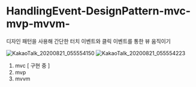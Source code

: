 # HandlingEvent-DesignPattern-mvc-mvp-mvvm-

디자인 패턴을 사용해 간단한 터치 이벤트와 클릭 이벤트를 통한 뷰 움직이기

![KakaoTalk_20200821_055554150](https://user-images.githubusercontent.com/25498573/90825356-c25f6f80-e373-11ea-898b-c69014922282.jpg)
![KakaoTalk_20200821_055554223](https://user-images.githubusercontent.com/25498573/90825525-018dc080-e374-11ea-8645-2dafa1749bfe.jpg)



1. mvc [ 구현 중 ]
2. mvp
3. mvvm

